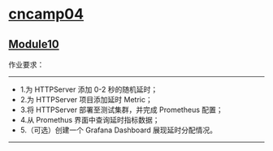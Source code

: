 
# [cncamp04](https://github.com/realpeiqi/cncamp04/)

## [Module10](https://github.com/realpeiqi/cncamp04/tree/main/moudle10)

作业要求：

------

- 1.为 HTTPServer 添加 0-2 秒的随机延时；
- 2.为 HTTPServer 项目添加延时 Metric；
- 3.将 HTTPServer 部署至测试集群，并完成 Prometheus 配置；
- 4.从 Promethus 界面中查询延时指标数据；
- 5.（可选）创建一个 Grafana Dashboard 展现延时分配情况。

------
